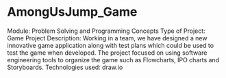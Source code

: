 # AmongUsJump_Game

Module: Problem Solving and Programming Concepts
Type of Project: Game
Project Description: Working in a team, we have designed a new innovative game application along with test plans which could be used to test the game when developed. The project focused on using software engineering tools to organize the game such as Flowcharts, IPO charts and Storyboards.
Technologies used: draw.io
